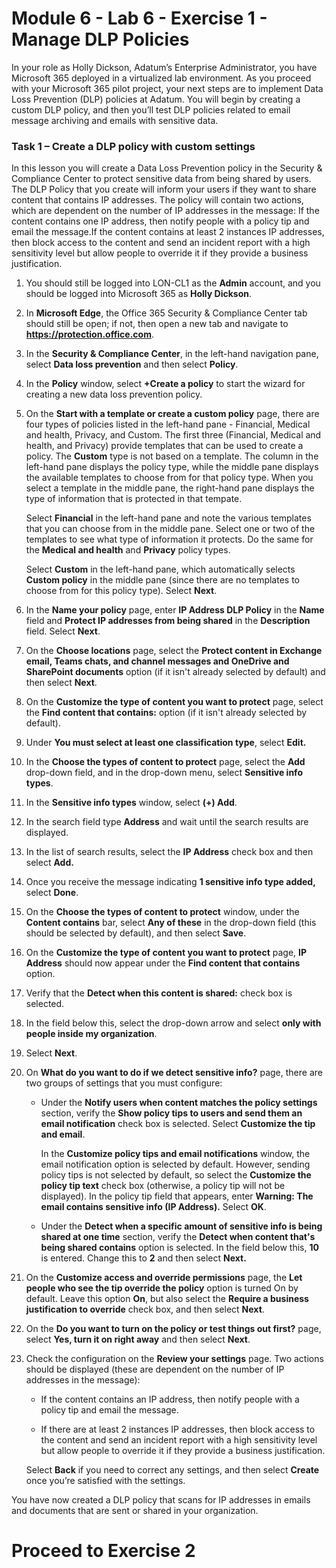 # Module 6 - Lab 6 - Exercise 1 - Manage DLP Policies  


In your role as Holly Dickson, Adatum’s Enterprise Administrator, you have Microsoft 365 deployed in a virtualized lab environment. As you proceed with your Microsoft 365 pilot project, your next steps are to implement Data Loss Prevention (DLP) policies at Adatum. You will begin by creating a custom DLP policy, and then you’ll test DLP policies related to email message archiving and emails with sensitive data. 

### Task 1 – Create a DLP policy with custom settings

In this lesson you will create a Data Loss Prevention policy in the Security & Compliance Center to protect sensitive data from being shared by users. The DLP Policy that you create will inform your users if they want to share content that contains IP addresses. The policy will contain two actions, which are dependent on the number of IP addresses in the message: If the content contains one IP address, then notify people with a policy tip and email the message.If the content contains at least 2 instances IP addresses, then block access to the content and send an incident report with a high sensitivity level but allow people to override it if they provide a business justification. 

1. You should still be logged into LON-CL1 as the **Admin** account, and you should be logged into Microsoft 365 as **Holly Dickson**. 

2. In **Microsoft Edge**, the Office 365 Security & Compliance Center tab should still be open; if not, then open a new tab and navigate to **https://protection.office.com**.

3. In the **Security &amp; Compliance Center**, in the left-hand navigation pane, select **Data loss prevention** and then select **Policy**.

4. In the **Policy** window, select **+Create a policy** to start the wizard for creating a new data loss prevention policy.

5. On the **Start with a template or create a custom policy** page, there are four types of policies listed in the left-hand pane - Financial, Medical and health, Privacy, and Custom. The first three (Financial, Medical and health, and Privacy) provide templates that can be used to create a policy. The **Custom** type is not based on a template. The column in the left-hand pane displays the policy type, while the middle pane displays the available templates to choose from for that policy type. When you select a template in the middle pane, the right-hand pane displays the type of information that is protected in that tempate. <br/> 

    Select **Financial** in the left-hand pane and note the various templates that you can choose from in the middle pane. Select one or two of the templates to see what type of information it protects. Do the same for the **Medical and health** and **Privacy** policy types.  <br/>
  
    Select **Custom** in the left-hand pane, which automatically selects **Custom policy** in the middle pane (since there are no templates to choose from for this policy type). Select **Next**.

6. In the **Name your policy** page, enter **IP Address DLP Policy** in the **Name** field and **Protect IP addresses from being shared** in the **Description** field. Select **Next**.

7. On the **Choose locations** page, select the **Protect content in Exchange email, Teams chats, and channel messages and OneDrive and SharePoint documents** option (if it isn't already selected by default) and then select **Next**.

8. On the **Customize the type of content you want to protect** page, select the **Find content that contains:** option (if it isn't already selected by default). 

9. Under **You must select at least one classification type**, select **Edit.**

10. In the **Choose the types of content to protect** page, select the **Add** drop-down field, and in the drop-down menu, select **Sensitive info types**.

11. In the **Sensitive info types** window, select **(+) Add**.

12. In the search field type **Address** and wait until the search results are displayed.

13. In the list of search results, select the **IP Address** check box and then select **Add.**

14. Once you receive the message indicating **1 sensitive info type added,** select **Done**.

15. On the **Choose the types of content to protect** window, under the **Content contains** bar, select **Any of these** in the drop-down field (this should be selected by default), and then select **Save**.

16. On the **Customize the type of content you want to protect** page, **IP Address** should now appear under the **Find content that contains** option.

17. Verify that the **Detect when this content is shared:** check box is selected.

18. In the field below this, select the drop-down arrow and select **only with people inside my organization**.

19. Select **Next**.

20. On **What do you want to do if we detect sensitive info?** page, there are two groups of settings that you must configure: <br/>

    - Under the **Notify users when content matches the policy settings** section, verify the **Show policy tips to users and send them an email notification** check box is selected. Select **Customize the tip and email**. <br/>
    
        In the **Customize policy tips and email notifications** window, the email notification option is selected by default. However, sending policy tips is not selected by default, so select the **Customize the policy tip text** check box (otherwise, a policy tip will not be displayed). In the policy tip field that appears, enter **Warning: The email contains sensitive info (IP Address).** Select **OK**.

    - Under the **Detect when a specific amount of sensitive info is being shared at one time** section, verify the **Detect when content that's being shared contains** option is selected. In the field below this, **10** is entered. Change this to **2** and then select **Next.**

21. On the **Customize access and override permissions** page, the **Let people who see the tip override the policy** option is turned On by default. Leave this option **On**, but also select the **Require a business justification to override** check box, and then select **Next**.

22. On the **Do you want to turn on the policy or test things out first?** page, select **Yes, turn it on right away** and then select **Next**.

23. Check the configuration on the **Review your settings** page. Two actions should be displayed (these are dependent on the number of IP addresses in the message): <br/>

    - If the content contains an IP address, then notify people with a policy tip and email the message.

    - If there are at least 2 instances IP addresses, then block access to the content and send an incident report with a high sensitivity level but allow people to override it if they provide a business justification. 
        
    Select **Back** if you need to correct any settings, and then select **Create** once you’re satisfied with the settings.

You have now created a DLP policy that scans for IP addresses in emails and documents that are sent or shared in your organization.


# Proceed to Exercise 2 
